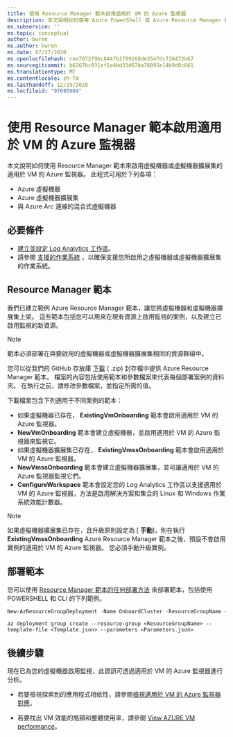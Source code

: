 ```yaml
---
title: 使用 Resource Manager 範本啟用適用於 VM 的 Azure 監視器
description: 本文說明如何使用 Azure PowerShell 或 Azure Resource Manager 範本，啟用一或多個 Azure 虛擬機器或虛擬機器擴展集的適用於 VM 的 Azure 監視器。
ms.subservice: ''
ms.topic: conceptual
author: bwren
ms.author: bwren
ms.date: 07/27/2020
ms.openlocfilehash: cee7072f9bc844fb1f89168de3547dc726472b67
ms.sourcegitcommit: b6267bc931ef1a4bd33d67ba76895e14b9d0c661
ms.translationtype: MT
ms.contentlocale: zh-TW
ms.lasthandoff: 12/19/2020
ms.locfileid: "97695904"
---
```

# <a name="enable-azure-monitor-for-vms-using-resource-manager-templates"></a>使用 Resource Manager 範本啟用適用於 VM 的 Azure 監視器
本文說明如何使用 Resource Manager 範本來啟用虛擬機器或虛擬機器擴展集的適用於 VM 的 Azure 監視器。 此程式可用於下列各項：

- Azure 虛擬機器
- Azure 虛擬機器擴展集
- 與 Azure Arc 連線的混合式虛擬機器

## <a name="prerequisites"></a>必要條件

- [建立並設定 Log Analytics 工作區](vminsights-configure-workspace.md)。 
- 請參閱 [支援的作業系統](vminsights-enable-overview.md#supported-operating-systems) ，以確保支援您所啟用之虛擬機器或虛擬機器擴展集的作業系統。 

## <a name="resource-manager-templates"></a>Resource Manager 範本

我們已建立範例 Azure Resource Manager 範本，讓您將虛擬機器和虛擬機器擴展集上架。 這些範本包括您可以用來在現有資源上啟用監視的案例，以及建立已啟用監視的新資源。

>[!NOTE]
>範本必須部署在與要啟用的虛擬機器或虛擬機器擴展集相同的資源群組中。


您可以從我們的 GitHub 存放庫 [下載](https://aka.ms/VmInsightsARMTemplates) ( .zip) 封存檔中提供 Azure Resource Manager 範本。 檔案的內容包括使用範本和參數檔案來代表每個部署案例的資料夾。 在執行之前，請修改參數檔案，並指定所需的值。 

下載檔案包含下列適用于不同案例的範本：

- 如果虛擬機器已存在， **ExistingVmOnboarding** 範本會啟用適用於 VM 的 Azure 監視器。
- **NewVmOnboarding** 範本會建立虛擬機器，並啟用適用於 VM 的 Azure 監視器來監視它。
- 如果虛擬機器擴展集已存在， **ExistingVmssOnboarding** 範本會啟用適用於 VM 的 Azure 監視器。
- **NewVmssOnboarding** 範本會建立虛擬機器擴展集，並可讓適用於 VM 的 Azure 監視器監視它們。
- **ConfigureWorkspace** 範本會設定您的 Log Analytics 工作區以支援適用於 VM 的 Azure 監視器，方法是啟用解決方案和集合的 Linux 和 Windows 作業系統效能計數器。

>[!NOTE]
>如果虛擬機器擴展集已存在，且升級原則設定為 [ **手動**]，則在執行 **ExistingVmssOnboarding** Azure Resource Manager 範本之後，預設不會啟用實例的適用於 VM 的 Azure 監視器。 您必須手動升級實例。

## <a name="deploy-templates"></a>部署範本
您可以使用 [Resource Manager 範本的任何部署方法](../../azure-resource-manager/templates/deploy-powershell.md) 來部署範本，包括使用 POWERSHELL 和 CLI 的下列範例。

```powershell
New-AzResourceGroupDeployment -Name OnboardCluster -ResourceGroupName <ResourceGroupName> -TemplateFile <Template.json> -TemplateParameterFile <Parameters.json>
```


```azurecli
az deployment group create --resource-group <ResourceGroupName> --template-file <Template.json> --parameters <Parameters.json>
```



## <a name="next-steps"></a>後續步驟

現在已為您的虛擬機器啟用監視，此資訊可透過適用於 VM 的 Azure 監視器進行分析。

- 若要檢視探索到的應用程式相依性，請參閱[檢視適用於 VM 的 Azure 監視器對應](vminsights-maps.md)。

- 若要找出 VM 效能的瓶頸和整體使用率，請參閱 [View AZURE VM performance](vminsights-performance.md)。
